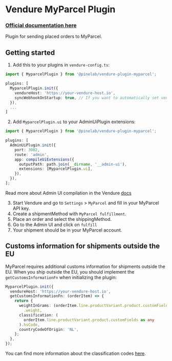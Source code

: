 # Vendure MyParcel Plugin

### [Official documentation here](https://pinelab-plugins.com/plugin/vendure-plugin-myparcel)

Plugin for sending placed orders to MyParcel.

## Getting started

1. Add this to your plugins in `vendure-config.ts`:

```ts
import { MyparcelPlugin } from '@pinelab/vendure-plugin-myparcel';

plugins: [
  MyparcelPlugin.init({
    vendureHost: 'https://your-vendure-host.io',
    syncWebhookOnStartup: true, // If you want to automatically set vendureHost as webhook on MyParcel account
  }),
  ...
]
```

2. Add `MyparcelPlugin.ui` to your AdminUiPlugin extensions:

```ts
import { MyparcelPlugin } from '@pinelab/vendure-plugin-myparcel';

plugins: [
  AdminUiPlugin.init({
    port: 3002,
    route: 'admin',
    app: compileUiExtensions({
      outputPath: path.join(__dirname, '__admin-ui'),
      extensions: [MyparcelPlugin.ui],
    }),
  }),
];
```

Read more about Admin UI compilation in the Vendure
[docs](https://www.vendure.io/docs/plugins/extending-the-admin-ui/#compiling-as-a-deployment-step)

3. Start Vendure and go to `Settings` > `MyParcel` and fill in your MyParcel API key.
4. Create a shipmentMethod with `MyParcel fulfillment`.
5. Place an order and select the shippingMethod.
6. Go to the Admin UI and click on `fulfill`
7. Your shipment should be in your MyParcel account.

## Customs information for shipments outside the EU

MyParcel requires additional customs information for shipments outside the EU. When you ship outside the EU, you should
implement the `getCustomsInformationFn` when initializing the plugin:

```ts
MyparcelPlugin.init({
  vendureHost: 'https://your-vendure-host.io',
  getCustomsInformationFn: (orderItem) => {
    return {
      weightInGrams: (orderItem.line.productVariant.product.customFields as any)
        .weight,
      classification: (
        orderItem.line.productVariant.product.customFields as any
      ).hsCode,
      countryCodeOfOrigin: 'NL',
    };
  },
});
```

You can find more information about the classification codes [here](https://myparcelnl.github.io/api/#7_E).
